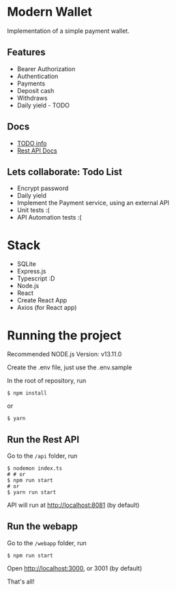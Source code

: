 # Modern Wallet

Implementation of a simple payment wallet.

## Features
- Bearer Authorization
- Authentication
- Payments
- Deposit cash
- Withdraws
- Daily yield - TODO

## Docs
- [TODO info](TODO.md)
- [Rest API Docs](api.md)

## Lets collaborate: Todo List
- Encrypt password
- Daily yield
- Implement the Payment service, using an external API
- Unit tests :(
- API Automation tests :(


# Stack
- SQLite
- Express.js
- Typescript :D
- Node.js
- React
- Create React App
- Axios (for React app)

# Running the project
Recommended NODE.js Version: v13.11.0


Create the .env file, just use the .env.sample

In the root of repository, run
```
$ npm install
```
or 
```
$ yarn
```


## Run the Rest API
Go to the `/api` folder, run
```
$ nodemon index.ts
# # or
$ npm run start
# or 
$ yarn run start
```

API will run at [http://localhost:8081](http://localhost:8081) (by default)

## Run the webapp
Go to the `/webapp` folder, run
```
$ npm run start
```

Open [http://localhost:3000](http://localhost:3000), or 3001 (by default)

That's all!
